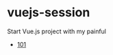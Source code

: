 # vuejs-session
Start Vue.js project with my painful  

- [101](https://github.com/zupaazhai/vuejs-session/blob/main/101.md)
